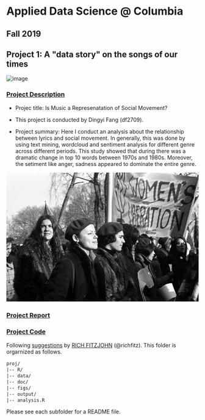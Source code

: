 # Applied Data Science @ Columbia
## Fall 2019
## Project 1: A "data story" on the songs of our times

![image](figs/title1.jpeg)

### [Project Description](doc/Proj1_desc.md)

+ Projec title: Is Music a Represenatation of Social Movement?
+ This project is conducted by Dingyi Fang (df2709).

+ Project summary: Here I conduct an analysis about the relationship between lyrics and social movement. In generally, this was done by using text mining, wordcloud and sentiment analysis for different genre across different periods. This study showed that during there was a dramatic change in top 10 words between 1970s and 1980s. Moreover, the setiment like anger, sadness appeared to dominate the entire genre. 

![image](figs/women.jpg)

### [Project Report](doc/Project1_df2709_dingyif.html)

### [Project Code](doc/Project1_df2709_dingyif.Rmd)

Following [suggestions](http://nicercode.github.io/blog/2013-04-05-projects/) by [RICH FITZJOHN](http://nicercode.github.io/about/#Team) (@richfitz). This folder is orgarnized as follows.

```
proj/
|-- R/
|-- data/
|-- doc/
|-- figs/
|-- output/
|-- analysis.R
```

Please see each subfolder for a README file.
